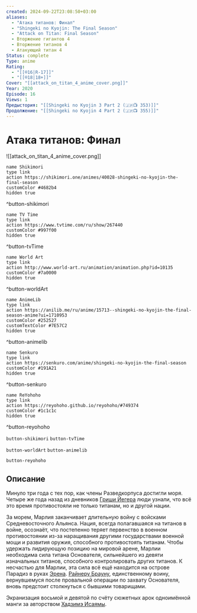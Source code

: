 ```yaml
---
created: 2024-09-22T23:08:50+03:00
aliases:
  - "Атака титанов: Финал"
  - "Shingeki no Kyojin: The Final Season"
  - "Attack on Titan: Final Season"
  - Вторжение гигантов 4
  - Вторжение титанов 4
  - Атакующий титан 4
Status: complete
Type: anime
Rating:
  - "[[®️16|R-17]]"
  - "[[®️18|18+]]"
Cover: "[[attack_on_titan_4_anime_cover.png]]"
Year: 2020
Episode: 16
Views: 1
Предыстория: "[[Shingeki no Kyojin 3 Part 2 (🇯🇵📺 353)]]"
Продолжение: "[[Shingeki no Kyojin 4 Part 2 (🇯🇵📺 355)]]"
---
```


# Атака титанов: Финал

![[attack_on_titan_4_anime_cover.png]]

```button
name Shikimori
type link
action https://shikimori.one/animes/40028-shingeki-no-kyojin-the-final-season
customColor #4682b4
hidden true
```
^button-shikimori

```button
name TV Time
type link
action https://www.tvtime.com/ru/show/267440
customColor #997f00
hidden true
```
^button-tvTime

```button
name World Art
type link
action http://www.world-art.ru/animation/animation.php?id=10135
customColor #7a0000
hidden true
```
^button-worldArt

```button
name AnimeLib
type link
action https://anilib.me/ru/anime/15713--shingeki-no-kyojin-the-final-season-anime?ui=1710953
customColor #252527
customTextColor #7E57C2
hidden true
```
^button-animelib

```button
name Senkuro
type link
action https://senkuro.com/anime/shingeki-no-kyojin-the-final-season
customColor #191A21
hidden true
```
^button-senkuro

```button
name ReYohoho
type link
action https://reyohoho.github.io/reyohoho/#749374
customColor #1c1c1c
hidden true
```
^button-reyohoho



`button-shikimori` `button-tvTime`

`button-worldArt` `button-animelib`

`button-reyohoho`

## Описание

Минуло три года с тех пор, как члены Разведкорпуса достигли моря. Четыре же года назад из дневников [Гриши Йегера](https://shikimori.one/characters/62477-grisha-yeager) люди узнали, что всё это время противостояли не только титанам, но и другой нации.

За морем, Марлия заканчивает длительную войну с войсками Средневосточного Альянса. Нация, всегда полагавшаяся на титанов в войне, осознаёт, что постепенно теряет первенство в военном противостоянии из-за наращивания другими государствами военной мощи и развития оружия, способного противостоять титанам. Чтобы удержать лидирующую позицию на мировой арене, Марлии необходима сила титана Основателя, сильнейшего из девяти изначальных титанов, способного контролировать других титанов. К несчастью для Марлии, эта сила всё ещё находится на острове Парадиз в руках [Эрена](https://shikimori.one/characters/40882-eren-yeager). [Райнеру Брауну](https://shikimori.one/characters/46484-reiner-braun), единственному воину, вернувшемуся после провальной операции по захвату Основателя, вновь предстоит столкнуться с бывшими товарищами.

Экранизация восьмой и девятой по счёту сюжетных арок одноимённой манги за авторством [Хадзимэ Исаямы](https://shikimori.one/people/11705-hajime-isayama).
